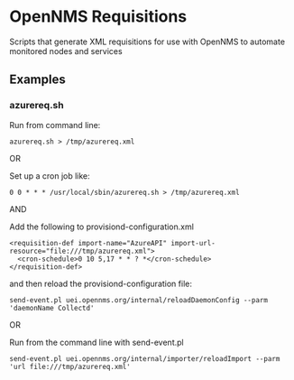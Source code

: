 # OpenNMS Requisitions
Scripts that generate XML requisitions for use with OpenNMS to automate monitored nodes and services 

## Examples

### azurereq.sh

Run from command line:

    azurereq.sh > /tmp/azurereq.xml
    
OR

Set up a cron job like:

    0 0 * * * /usr/local/sbin/azurereq.sh > /tmp/azurereq.xml

AND

Add the following to provisiond-configuration.xml

    <requisition-def import-name="AzureAPI" import-url-resource="file:///tmp/azurereq.xml">
      <cron-schedule>0 10 5,17 * * ? *</cron-schedule>
    </requisition-def>

and then reload the provisiond-configuration file:

    send-event.pl uei.opennms.org/internal/reloadDaemonConfig --parm 'daemonName Collectd'

OR

Run from the command line with send-event.pl

    send-event.pl uei.opennms.org/internal/importer/reloadImport --parm 'url file:///tmp/azurereq.xml'
